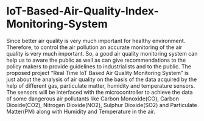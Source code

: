 # IoT-Based-Air-Quality-Index-Monitoring-System
Since better air quality is very much important for healthy environment. Therefore, to control the air pollution an accurate monitoring of the air quality is very much important. So, a good air quality monitoring system can help us to aware the public as well as can give recommendations to the policy makers to provide guidelines to industrialists and to the public. The proposed project “Real Time IoT Based Air Quality Monitoring System” is just about the analysis of air quality on the basis of the data acquired by the help of different gas, particulate matter, humidity and temperature sensors. The sensors will be interfaced with the microcontroller to achieve the data of some dangerous air pollutants like Carbon Monoxide(CO), Carbon Dioxide(CO2), Nitrogen Dioxide(NO2), Sulphur Dioxide(SO2) and Particulate Matter(PM) along with Humidity and Temperature in the air.
